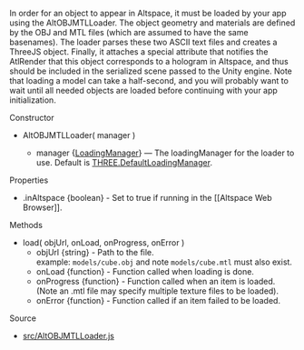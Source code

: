 In order for an object to appear in Altspace, it must be loaded by your app using the AltOBJMTLLoader. The object geometry and materials are defined by the OBJ and MTL files (which are assumed to have the same basenames). The loader parses these two ASCII text files and creates a ThreeJS object. Finally, it attaches a special attribute that notifies the AtlRender that this object corresponds to a hologram in Altspace, and thus should be included in the serialized scene passed to the Unity engine.  Note that loading a model can take a half-second, and you will probably want to wait until all needed objects are loaded before continuing with your app initialization.

Constructor

* AltOBJMTLLoader( manager )

    * manager {[LoadingManager]} — The loadingManager for the loader to use. Default is [THREE.DefaultLoadingManager].

Properties

* .inAltspace {boolean} - Set to true if running in the [[Altspace Web Browser]].

Methods

* load( objUrl, onLoad, onProgress, onError )
    * objUrl {string} - Path to the file.  
      example: `models/cube.obj` and note `models/cube.mtl` must also exist.
    * onLoad {function} - Function called when loading is done. 
    * onProgress {function} - Function called when an item is loaded.  
      (Note an .mtl file may specify multiple texture files to be loaded).
    * onError {function} - Function called if an item failed to be loaded.

Source
* [src/AltOBJMTLLoader.js](https://github.com/AltspaceVR/AltspaceSDK/blob/master/src/AltOBJMTLLoader.js)

[LoadingManager]: http://threejs.org/docs/#Reference/Loaders/LoadingManager
[THREE.DefaultLoadingManager]: http://threejs.org/docs/#Reference/Loaders/LoadingManager


